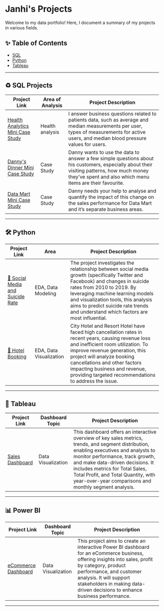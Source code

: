 # Janhi's Projects

Welcome to my data portfolio! Here, I document a summary of my projects in various fields.

## ✨ Table of Contents
- [SQL](#sql-projects)
- [Python](#python)
- [Tableau](#tableau)

---

## ♻️ SQL Projects

| Project Link | Area of Analysis | Project Description |
|--------------|------------------|----------------------|
| [Health Analytics Mini Case Study](https://github.com/Janhi2004/Health-Analytics-Case-Study/blob/main/README.md) | Health analysis | I answer business questions related to patients data, such as average and median measurements per user, types of measurements for active users, and median blood pressure values for users. |
| [Danny's Dinner Mini Case Study](https://github.com/Janhi2004/Danny-s-Dinner) | Case Study | Danny wants to use the data to answer a few simple questions about his customers, especially about their visiting patterns, how much money they’ve spent and also which menu items are their favourite. |
| [Data Mart Mini Case Study](https://github.com/Janhi2004/Data-Mart) | Case Study | Danny needs your help to analyse and quantify the impact of this change on the sales performance for Data Mart and it’s separate business areas.|

---

## 🛠️ Python

| Project Link | Area | Project Description |
|--------------|---------|----------------------|
| [📱 Social Media and Suicide Rate](https://github.com/Janhi2004/Social-Media-and-Suicide-Rate) | EDA, Data Modeling | The project investigates the relationship between social media growth (specifically Twitter and Facebook) and changes in suicide rates from 2010 to 2019. By leveraging machine learning models and visualization tools, this analysis aims to predict suicide rate trends and understand which factors are most influential. |
| [📱 Hotel Booking](https://github.com/Janhi2004/Hotel-Booking---End-to-End-Project---Python) | EDA, Data Visualization | City Hotel and Resort Hotel have faced high cancellation rates in recent years, causing revenue loss and inefficient room utilization. To improve revenue generation, this project will analyze booking cancellations and other factors impacting business and revenue, providing targeted recommendations to address the issue.|

---

## 🌟 Tableau

| Project Link | Dashboard Topic | Project Description |
|--------------|------------------|----------------------|
| [Sales Dashboard](https://github.com/Janhi2004/Sales-Dashboard/blob/main/README.md) | Data Visualization | This dashboard offers an interactive overview of key sales metrics, trends, and segment distribution, enabling executives and analysts to monitor performance, track growth, and make data-driven decisions. It includes metrics for Total Sales, Total Profit, and Total Quantity, with year-over-year comparisons and monthly segment analysis.|

---
## 📊 Power BI

| Project Link | Dashboard Topic | Project Description |
|--------------|------------------|----------------------|
| [eCommerce Dashboard](https://github.com/Janhi2004/eCommerce-Data-Visualization-PowerBI) | Data Visualization | This project aims to create an interactive Power BI dashboard for an eCommerce business, offering insights into sales, profit by category, product performance, and customer analysis. It will support stakeholders in making data-driven decisions to enhance business performance.|

---

